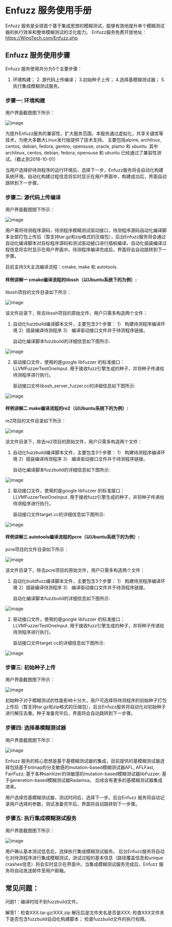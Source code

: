 # Enfuzz 服务使用手册

Enfuzz 服务是全球首个基于集成思想的模糊测试，能够有效地提升单个模糊测试器的执行效率和整体模糊测试的泛化能力。
Enfuzz服务免费开放地址：https://WingTech.com/Enfuzz.php

## Enfuzz 服务使用步骤

Enfuzz 服务使用共分为5个主要步骤：
1. 环境构建； 2. 源代码上传编译； 3.初始种子上传； 4.选择基模糊测试器； 5.执行集成模糊测试服务。

###  步骤一: 环境构建

用户界面截图图下所示：

![image](https://github.com/131250106/enfuzzer/blob/master/example/image/step1.PNG)

为提升Enfuzz服务的兼容性，扩大服务范围，本服务通过虚拟化，共享关键库等技术，为绝大多数大Linux发行版提供了技术支持。
主要包括alpine, archlinux, centos, debian, fedora, gentoo, opensuse, oracle, plamo 和 ubuntu.
其中 archlinux, centos, debian, fedora, opensuse 和 ubuntu 已经通过了兼容性测试。（截止到2018-10-01）

当用户选择好待测程序的运行环境后，选择下一步，Enfuzz服务将会自动化构建系统环境。自动化构建过程信息将实时显示在用户界面中，构建成功后，界面自动跳转到下一步骤。


### 步骤二: 源代码上传编译

用户界面截图图下所示：

![image](https://github.com/131250106/enfuzzer/blob/master/example/image/step2.PNG)

用户需将待测程序源码，待测程序模糊测试驱动接口，待测程序源码自动化编译脚本全部打包上传后（暂支持tar.gz和zip格式的压缩包），后台Enfuzz服务将会通过自动化编译脚本对目标程序源码和测试驱动接口进行插桩编译。自动化插装编译过程信息将实时显示在用户界面中。待测程序编译完成后，界面将会自动跳转到下一步骤。

目前支持3大主流编译流程：cmake, make 和 autotools.

#### 样例讲解一 cmake编译流程的libssh（以Ubuntu系统下的为例）: 

libssh项目的文件目录如下所示：

![image](https://github.com/131250106/enfuzzer/blob/master/example/image/example1_1.png)

该文件目录下，除去libssh项目的原始文件，用户只需多构造两个文件：

1. 自动化fuzzbuild编译脚本文件，主要包含3个步骤：
	1） 构建待测程序编译环境
	2）插装编译待测程序
	3） 编译驱动接口文件并于待测程序链接。

   自动化编译脚本fuzzbuild的详细信息如下图所示:

![image](https://github.com/131250106/enfuzzer/blob/master/example/image/example1_2.png)

2. 驱动接口文件，使用的是google libfuzzer 的标准接口：LLVMFuzzerTestOneInput. 
用于接收fuzz引擎生成的种子，并将种子传递给待测程序进行执行。

   驱动接口文件libssh_server_fuzzer.cc的详细信息如下图所示:

![image](https://github.com/131250106/enfuzzer/blob/master/example/image/example1_3.png)


#### 样例讲解二 make编译流程的re2（以Ubuntu系统下的为例）: 

re2项目的文件目录如下所示：

![image](https://github.com/131250106/enfuzzer/blob/master/example/image/example2_1.png)

该文件目录下，除去re2项目的原始文件，用户只需多构造两个文件：

1. 自动化fuzzbuild编译脚本文件，主要包含3个步骤：
	1） 构建待测程序编译环境
	2）插装编译待测程序
	3） 编译驱动接口文件并于待测程序链接。

   自动化编译脚本fuzzbuild的详细信息如下图所示:

![image](https://github.com/131250106/enfuzzer/blob/master/example/image/example2_2.png)

2. 驱动接口文件，使用的是google libfuzzer 的标准接口：LLVMFuzzerTestOneInput. 
用于接收fuzz引擎生成的种子，并将种子传递给待测程序进行执行。

   驱动接口文件target.cc的详细信息如下图所示:

![image](https://github.com/131250106/enfuzzer/blob/master/example/image/example2_3.png)


#### 样例讲解三 autotools编译流程的pcre（以Ubuntu系统下的为例）: 

pcre项目的文件目录如下所示：

![image](https://github.com/131250106/enfuzzer/blob/master/example/image/example3_1.png)

该文件目录下，除去pcre项目的原始文件，用户只需多构造两个文件：

1. 自动化buildfuzz编译脚本文件，主要包含3个步骤：
	1） 构建待测程序编译环境
	2）插装编译待测程序
	3） 编译驱动接口文件并于待测程序链接。

   自动化编译脚本fuzzbuild的详细信息如下图所示:

![image](https://github.com/131250106/enfuzzer/blob/master/example/image/example3_2.png)

2. 驱动接口文件，使用的是google libfuzzer 的标准接口：LLVMFuzzerTestOneInput. 
用于接收fuzz引擎生成的种子，并将种子传递给待测程序进行执行。

   驱动接口文件target.cc的详细信息如下图所示:

![image](https://github.com/131250106/enfuzzer/blob/master/example/image/example3_3.png)


### 步骤三: 初始种子上传

用户界面截图图下所示：

![image](https://github.com/131250106/enfuzzer/blob/master/example/image/step3.PNG)

初始种子对于模糊测试的性能影响十分大，用户可选择将待测程序的初始种子打包上传后（暂支持tar.gz和zip格式的压缩包），后台Enfuzz服务将自动化对初始种子进行解压去重。种子准备完毕后，界面将会自动跳转到下一步骤。


### 步骤四: 选择基模糊测试器

用户界面截图图下所示：

![image](https://github.com/131250106/enfuzzer/blob/master/example/image/step4.PNG)

Enfuzz 服务的核心思想是基于基模糊测试器的集成，目前提供的基模糊测试器选择包括基于bitmap的分支敏感的mutation-based模糊测试器AFL, AFLFast, FairFuzz; 基于各种sanitizer的块敏感的mutation-based模糊测试器libFuzzer; 基于generation-based模糊测试器Radamsa。
后续会有更多的基模糊测试器集成进来。

用户选择完基模糊测试器，测试时间后，选择下一步。后台Enfuzz 服务将自动记录用户选择的参数，测试准备完毕后，界面将自动跳转到下一步骤。


### 步骤五: 执行集成模糊测试服务

用户界面截图图下所示：

![image](https://github.com/131250106/enfuzzer/blob/master/example/image/step5.PNG)


用户确认基本测试信息后，选择执行集成模糊测试服务。 后台Enfuzz服务将自动化对待测程序进行集成模糊测试，测试过程的基本信息（路径覆盖信息和unique crashes信息）将会实时显示在界面中。当集成模糊测试服务完成后，Enfuzz 服务将自动发送邮件至用户邮箱。





## 常见问题：

问题1：编译时找不到fuzzbuild文件。

解答1：检查XXX.tar.gz/XXX.zip 解压后是文件夹名是否是XXX; 
			检查XXX文件夹下是否包含fuzzbuild自动化构建脚本；
			检查fuzzbuild文件的执行权限。
